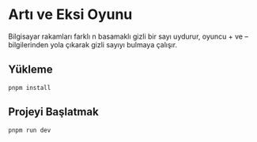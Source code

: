 # Artı ve Eksi Oyunu

Bilgisayar rakamları farklı n basamaklı gizli bir sayı uydurur, oyuncu + ve – bilgilerinden yola çıkarak gizli sayıyı bulmaya çalışır.

## Yükleme

```
pnpm install
```

## Projeyi Başlatmak

```
pnpm run dev
```
